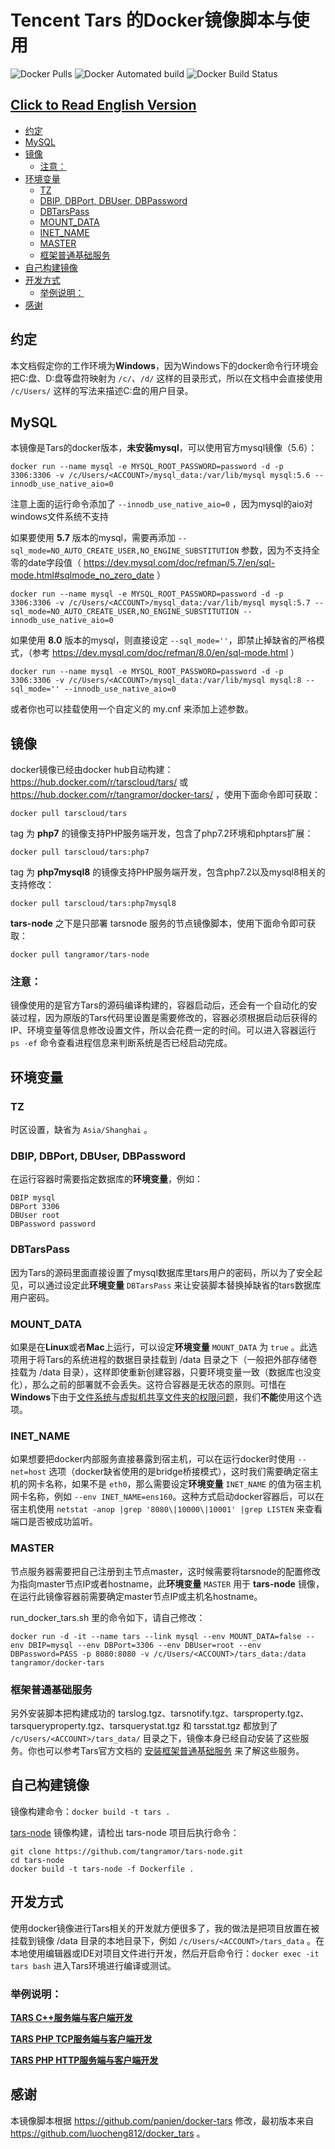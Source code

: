 # Tencent Tars 的Docker镜像脚本与使用

![Docker Pulls](https://img.shields.io/docker/pulls/tangramor/docker-tars.svg) ![Docker Automated build](https://img.shields.io/docker/automated/tangramor/docker-tars.svg) ![Docker Build Status](https://img.shields.io/docker/build/tangramor/docker-tars.svg)

## [Click to Read English Version](https://github.com/tangramor/docker-tars/blob/master/docs/README_en.md)

* [约定](#约定)
* [MySQL](#mysql)
* [镜像](#镜像)
  * [注意：](#注意)
* [环境变量](#环境变量)
  * [TZ](#tz)
  * [DBIP, DBPort, DBUser, DBPassword](#dbip-dbport-dbuser-dbpassword)
  * [DBTarsPass](#dbtarspass)
  * [MOUNT_DATA](#mount_data)
  * [INET_NAME](#inet_name)
  * [MASTER](#master)
  * [框架普通基础服务](#框架普通基础服务)
* [自己构建镜像](#自己构建镜像)
* [开发方式](#开发方式)
  * [举例说明：](#举例说明)
* [感谢](#感谢)


约定
-----

本文档假定你的工作环境为**Windows**，因为Windows下的docker命令行环境会把C:盘、D:盘等盘符映射为 `/c/`、`/d/` 这样的目录形式，所以在文档中会直接使用 `/c/Users/` 这样的写法来描述C:盘的用户目录。


MySQL
-----

本镜像是Tars的docker版本，**未安装mysql**，可以使用官方mysql镜像（5.6）：
```
docker run --name mysql -e MYSQL_ROOT_PASSWORD=password -d -p 3306:3306 -v /c/Users/<ACCOUNT>/mysql_data:/var/lib/mysql mysql:5.6 --innodb_use_native_aio=0
```

注意上面的运行命令添加了 `--innodb_use_native_aio=0` ，因为mysql的aio对windows文件系统不支持


如果要使用 **5.7** 版本的mysql，需要再添加 `--sql_mode=NO_AUTO_CREATE_USER,NO_ENGINE_SUBSTITUTION` 参数，因为不支持全零的date字段值（ https://dev.mysql.com/doc/refman/5.7/en/sql-mode.html#sqlmode_no_zero_date ）
```
docker run --name mysql -e MYSQL_ROOT_PASSWORD=password -d -p 3306:3306 -v /c/Users/<ACCOUNT>/mysql_data:/var/lib/mysql mysql:5.7 --sql_mode=NO_AUTO_CREATE_USER,NO_ENGINE_SUBSTITUTION --innodb_use_native_aio=0
```


如果使用 **8.0** 版本的mysql，则直接设定 `--sql_mode=''`，即禁止掉缺省的严格模式，（参考 https://dev.mysql.com/doc/refman/8.0/en/sql-mode.html ）

```
docker run --name mysql -e MYSQL_ROOT_PASSWORD=password -d -p 3306:3306 -v /c/Users/<ACCOUNT>/mysql_data:/var/lib/mysql mysql:8 --sql_mode='' --innodb_use_native_aio=0
```

或者你也可以挂载使用一个自定义的 my.cnf 来添加上述参数。



镜像
----

docker镜像已经由docker hub自动构建：https://hub.docker.com/r/tarscloud/tars/ 或 https://hub.docker.com/r/tangramor/docker-tars/ ，使用下面命令即可获取：
```
docker pull tarscloud/tars
```

tag 为 **php7** 的镜像支持PHP服务端开发，包含了php7.2环境和phptars扩展：
```
docker pull tarscloud/tars:php7
```

tag 为 **php7mysql8** 的镜像支持PHP服务端开发，包含php7.2以及mysql8相关的支持修改：
```
docker pull tarscloud/tars:php7mysql8
```

**tars-node** 之下是只部署 tarsnode 服务的节点镜像脚本，使用下面命令即可获取：
```
docker pull tangramor/tars-node
```

### 注意：

镜像使用的是官方Tars的源码编译构建的，容器启动后，还会有一个自动化的安装过程，因为原版的Tars代码里设置是需要修改的，容器必须根据启动后获得的IP、环境变量等信息修改设置文件，所以会花费一定的时间。可以进入容器运行 `ps -ef` 命令查看进程信息来判断系统是否已经启动完成。


环境变量
--------
### TZ

时区设置，缺省为 `Asia/Shanghai` 。


### DBIP, DBPort, DBUser, DBPassword

在运行容器时需要指定数据库的**环境变量**，例如：
```
DBIP mysql
DBPort 3306
DBUser root
DBPassword password
```


### DBTarsPass

因为Tars的源码里面直接设置了mysql数据库里tars用户的密码，所以为了安全起见，可以通过设定此**环境变量** `DBTarsPass` 来让安装脚本替换掉缺省的tars数据库用户密码。


### MOUNT_DATA

如果是在**Linux**或者**Mac**上运行，可以设定**环境变量** `MOUNT_DATA` 为 `true` 。此选项用于将Tars的系统进程的数据目录挂载到 /data 目录之下（一般把外部存储卷挂载为 /data 目录），这样即使重新创建容器，只要环境变量一致（数据库也没变化），那么之前的部署就不会丢失。这符合容器是无状态的原则。可惜在**Windows**下由于[文件系统与虚拟机共享文件夹的权限问题](https://discuss.elastic.co/t/filebeat-docker-running-on-windows-not-allowing-application-to-rotate-the-log/89616/11)，我们**不能**使用这个选项。


### INET_NAME
如果想要把docker内部服务直接暴露到宿主机，可以在运行docker时使用 `--net=host` 选项（docker缺省使用的是bridge桥接模式），这时我们需要确定宿主机的网卡名称，如果不是 `eth0`，那么需要设定**环境变量** `INET_NAME` 的值为宿主机网卡名称，例如 `--env INET_NAME=ens160`。这种方式启动docker容器后，可以在宿主机使用 `netstat -anop |grep '8080\|10000\|10001' |grep LISTEN` 来查看端口是否被成功监听。


### MASTER
节点服务器需要把自己注册到主节点master，这时候需要将tarsnode的配置修改为指向master节点IP或者hostname，此**环境变量** `MASTER` 用于 **tars-node** 镜像，在运行此镜像容器前需要确定master节点IP或主机名hostname。


run_docker_tars.sh 里的命令如下，请自己修改：
```
docker run -d -it --name tars --link mysql --env MOUNT_DATA=false --env DBIP=mysql --env DBPort=3306 --env DBUser=root --env DBPassword=PASS -p 8080:8080 -v /c/Users/<ACCOUNT>/tars_data:/data tangramor/docker-tars
```

### 框架普通基础服务
另外安装脚本把构建成功的 tarslog.tgz、tarsnotify.tgz、tarsproperty.tgz、tarsqueryproperty.tgz、tarsquerystat.tgz 和 tarsstat.tgz 都放到了 `/c/Users/<ACCOUNT>/tars_data/` 目录之下，镜像本身已经自动安装了这些服务。你也可以参考Tars官方文档的 [安装框架普通基础服务](https://github.com/Tencent/Tars/blob/master/Install.md#44-%E5%AE%89%E8%A3%85%E6%A1%86%E6%9E%B6%E6%99%AE%E9%80%9A%E5%9F%BA%E7%A1%80%E6%9C%8D%E5%8A%A1) 来了解这些服务。



自己构建镜像 
-------------

镜像构建命令：`docker build -t tars .`


[tars-node](https://github.com/tangramor/tars-node) 镜像构建，请检出 tars-node 项目后执行命令：

```
git clone https://github.com/tangramor/tars-node.git
cd tars-node
docker build -t tars-node -f Dockerfile .
```


开发方式
--------
使用docker镜像进行Tars相关的开发就方便很多了，我的做法是把项目放置在被挂载到镜像 /data 目录的本地目录下，例如 `/c/Users/<ACCOUNT>/tars_data` 。在本地使用编辑器或IDE对项目文件进行开发，然后开启命令行：`docker exec -it tars bash` 进入Tars环境进行编译或测试。

### 举例说明：

**[TARS C++服务端与客户端开发](https://github.com/tangramor/docker-tars/wiki/TARS-CPP--%E6%9C%8D%E5%8A%A1%E7%AB%AF%E4%B8%8E%E5%AE%A2%E6%88%B7%E7%AB%AF%E5%BC%80%E5%8F%91)**

**[TARS PHP TCP服务端与客户端开发](https://github.com/tangramor/docker-tars/wiki/TARS-PHP-TCP%E6%9C%8D%E5%8A%A1%E7%AB%AF%E4%B8%8E%E5%AE%A2%E6%88%B7%E7%AB%AF%E5%BC%80%E5%8F%91)**

**[TARS PHP HTTP服务端与客户端开发](https://github.com/tangramor/docker-tars/wiki/TARS-PHP-HTTP%E6%9C%8D%E5%8A%A1%E7%AB%AF%E4%B8%8E%E5%AE%A2%E6%88%B7%E7%AB%AF%E5%BC%80%E5%8F%91)**



感谢
------

本镜像脚本根据 https://github.com/panjen/docker-tars 修改，最初版本来自 https://github.com/luocheng812/docker_tars 。


